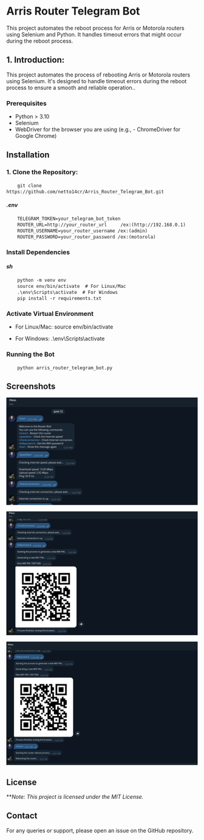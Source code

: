 # Arris Router Telegram Bot
This project automates the reboot process for Arris or Motorola routers using Selenium and Python. It handles timeout errors that might occur during the reboot process.



## 1. Introduction:
This project automates the process of rebooting Arris or Motorola routers using Selenium. It's designed to handle timeout errors during the reboot process to ensure a smooth and reliable operation..

### Prerequisites
- Python > 3.10 
- Selenium
- WebDriver for the browser you are using (e.g., - ChromeDriver for Google Chrome)

## Installation
### 1. Clone the Repository:
        git clone https://github.com/netto14cr/Arris_Router_Telegram_Bot.git


#### *.env*
        TELEGRAM_TOKEN=your_telegram_bot_token        
        ROUTER_URL=http://your_router_url     /ex:(http://192.168.0.1)
        ROUTER_USERNAME=your_router_username /ex:(admin)
        ROUTER_PASSWORD=your_router_password /ex:(motorola)

### Install Dependencies
#### *sh*
        python -m venv env
        source env/bin/activate  # For Linux/Mac
        .\env\Scripts\activate  # For Windows
        pip install -r requirements.txt

### Activate Virtual Environment
- For Linux/Mac:
        source env/bin/activate

- For Windows:
        .\env\Scripts\activate

### Running the Bot
        python arris_router_telegram_bot.py


## Screenshots

![Image from question 1](screenshots/screenshot1.png)

![Image from question 2](screenshots/screenshot2.png)

![Image from question 3](screenshots/screenshot3.png)


##  License
***Note: This project is licensed under the MIT License.*

## Contact
For any queries or support, please open an issue on the GitHub repository.
